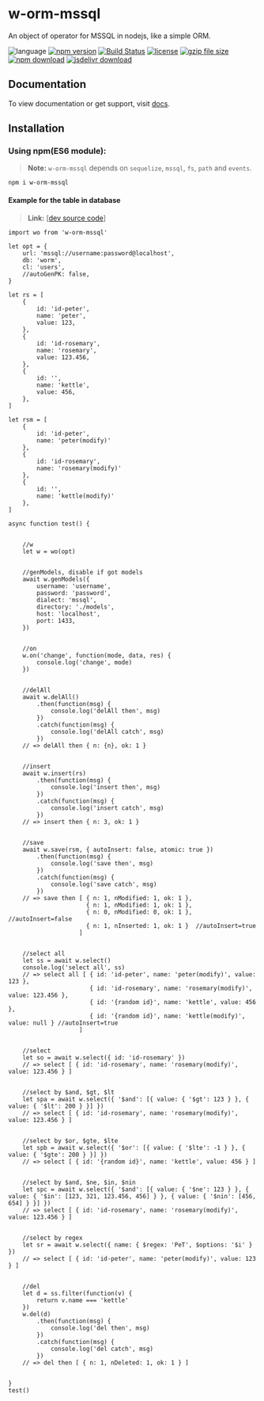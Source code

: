 # w-orm-mssql
An object of operator for MSSQL in nodejs, like a simple ORM.

![language](https://img.shields.io/badge/language-JavaScript-orange.svg) 
[![npm version](http://img.shields.io/npm/v/w-orm-mssql.svg?style=flat)](https://npmjs.org/package/w-orm-mssql) 
[![Build Status](https://travis-ci.org/yuda-lyu/w-orm-mssql.svg?branch=master)](https://travis-ci.org/yuda-lyu/w-orm-mssql) 
[![license](https://img.shields.io/npm/l/w-orm-mssql.svg?style=flat)](https://npmjs.org/package/w-orm-mssql) 
[![gzip file size](http://img.badgesize.io/yuda-lyu/w-orm-mssql/master/dist/w-orm-mssql.umd.js.svg?compression=gzip)](https://github.com/yuda-lyu/w-orm-mssql)
[![npm download](https://img.shields.io/npm/dt/w-orm-mssql.svg)](https://npmjs.org/package/w-orm-mssql) 
[![jsdelivr download](https://img.shields.io/jsdelivr/npm/hm/w-orm-mssql.svg)](https://www.jsdelivr.com/package/npm/w-orm-mssql)

## Documentation
To view documentation or get support, visit [docs](https://yuda-lyu.github.io/w-orm-mssql/WOrm.html).

## Installation
### Using npm(ES6 module):
> **Note:** `w-orm-mssql` depends on `sequelize`, `mssql`, `fs`, `path` and `events`.

```alias
npm i w-orm-mssql
```
#### Example for the table in database
> **Link:** [[dev source code](https://github.com/yuda-lyu/w-orm-mssql/blob/master/g.mjs)]
```alias
import wo from 'w-orm-mssql'

let opt = {
    url: 'mssql://username:password@localhost',
    db: 'worm',
    cl: 'users',
    //autoGenPK: false,
}

let rs = [
    {
        id: 'id-peter',
        name: 'peter',
        value: 123,
    },
    {
        id: 'id-rosemary',
        name: 'rosemary',
        value: 123.456,
    },
    {
        id: '',
        name: 'kettle',
        value: 456,
    },
]

let rsm = [
    {
        id: 'id-peter',
        name: 'peter(modify)'
    },
    {
        id: 'id-rosemary',
        name: 'rosemary(modify)'
    },
    {
        id: '',
        name: 'kettle(modify)'
    },
]

async function test() {


    //w
    let w = wo(opt)


    //genModels, disable if got models
    await w.genModels({
        username: 'username',
        password: 'password',
        dialect: 'mssql',
        directory: './models',
        host: 'localhost',
        port: 1433,
    })


    //on
    w.on('change', function(mode, data, res) {
        console.log('change', mode)
    })


    //delAll
    await w.delAll()
        .then(function(msg) {
            console.log('delAll then', msg)
        })
        .catch(function(msg) {
            console.log('delAll catch', msg)
        })
    // => delAll then { n: {n}, ok: 1 }


    //insert
    await w.insert(rs)
        .then(function(msg) {
            console.log('insert then', msg)
        })
        .catch(function(msg) {
            console.log('insert catch', msg)
        })
    // => insert then { n: 3, ok: 1 }


    //save
    await w.save(rsm, { autoInsert: false, atomic: true })
        .then(function(msg) {
            console.log('save then', msg)
        })
        .catch(function(msg) {
            console.log('save catch', msg)
        })
    // => save then [ { n: 1, nModified: 1, ok: 1 },
                      { n: 1, nModified: 1, ok: 1 }, 
                      { n: 0, nModified: 0, ok: 1 }, //autoInsert=false
                      { n: 1, nInserted: 1, ok: 1 }  //autoInsert=true
                    ]


    //select all
    let ss = await w.select()
    console.log('select all', ss)
    // => select all [ { id: 'id-peter', name: 'peter(modify)', value: 123 },
                       { id: 'id-rosemary', name: 'rosemary(modify)', value: 123.456 },
                       { id: '{random id}', name: 'kettle', value: 456 }, 
                       { id: '{random id}', name: 'kettle(modify)', value: null } //autoInsert=true
                    ]


    //select
    let so = await w.select({ id: 'id-rosemary' })
    // => select [ { id: 'id-rosemary', name: 'rosemary(modify)', value: 123.456 } ]


    //select by $and, $gt, $lt
    let spa = await w.select({ '$and': [{ value: { '$gt': 123 } }, { value: { '$lt': 200 } }] })
    // => select [ { id: 'id-rosemary', name: 'rosemary(modify)', value: 123.456 } ]


    //select by $or, $gte, $lte
    let spb = await w.select({ '$or': [{ value: { '$lte': -1 } }, { value: { '$gte': 200 } }] })
    // => select [ { id: '{random id}', name: 'kettle', value: 456 } ]


    //select by $and, $ne, $in, $nin
    let spc = await w.select({ '$and': [{ value: { '$ne': 123 } }, { value: { '$in': [123, 321, 123.456, 456] } }, { value: { '$nin': [456, 654] } }] })
    // => select [ { id: 'id-rosemary', name: 'rosemary(modify)', value: 123.456 } ]


    //select by regex
    let sr = await w.select({ name: { $regex: 'PeT', $options: '$i' } })
    // => select [ { id: 'id-peter', name: 'peter(modify)', value: 123 } ]


    //del
    let d = ss.filter(function(v) {
        return v.name === 'kettle'
    })
    w.del(d)
        .then(function(msg) {
            console.log('del then', msg)
        })
        .catch(function(msg) {
            console.log('del catch', msg)
        })
    // => del then [ { n: 1, nDeleted: 1, ok: 1 } ]
    

}
test()
```
